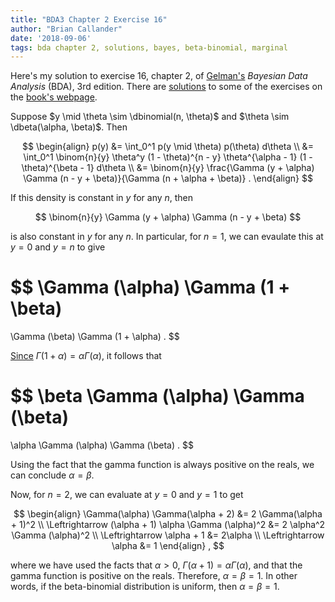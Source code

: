 ```yaml
---
title: "BDA3 Chapter 2 Exercise 16"
author: "Brian Callander"
date: '2018-09-06'
tags: bda chapter 2, solutions, bayes, beta-binomial, marginal
---
```


Here's my solution to exercise 16, chapter 2, of [Gelman's](https://andrewgelman.com/) *Bayesian Data Analysis* (BDA), 3rd edition. There are [solutions](http://www.stat.columbia.edu/~gelman/book/solutions.pdf) to some of the exercises on the [book's webpage](http://www.stat.columbia.edu/~gelman/book/).

<!--more-->

<div style="display:none">
  $\DeclareMathOperator{\dbinomial}{binomial}
   \DeclareMathOperator{\dbern}{Bernoulli}
   \DeclareMathOperator{\dpois}{Poisson}
   \DeclareMathOperator{\dnorm}{normal}
   \DeclareMathOperator{\dcauchy}{Cauchy}
   \DeclareMathOperator{\dgamma}{gamma}
   \DeclareMathOperator{\invlogit}{invlogit}
   \DeclareMathOperator{\logit}{logit}
   \DeclareMathOperator{\dbeta}{beta}$
</div>


Suppose $y \mid \theta \sim \dbinomial(n, \theta)$ and $\theta \sim \dbeta(\alpha, \beta)$. Then

$$
\begin{align}
  p(y)
  &=
  \int_0^1 p(y \mid \theta) p(\theta) d\theta
  \\
  &=
  \int_0^1 \binom{n}{y} \theta^y (1 - \theta)^{n - y} \theta^{\alpha - 1} (1 - \theta)^{\beta - 1} d\theta
  \\
  &=
  \binom{n}{y} \frac{\Gamma (y + \alpha) \Gamma (n - y + \beta)}{\Gamma (n + \alpha + \beta)}
.
\end{align}
$$

If this density is constant in $y$ for any $n$, then 

$$
\binom{n}{y} \Gamma (y + \alpha) \Gamma (n - y + \beta) 
$$

is also constant in $y$ for any $n$. In particular, for $n = 1$, we can evaulate this at $y = 0$ and $y = n$ to give

$$
\Gamma (\alpha) \Gamma (1 + \beta) 
=
\Gamma (\beta) \Gamma (1 + \alpha) 
.
$$

[Since](https://en.wikipedia.org/wiki/Gamma_function) $\Gamma (1 + \alpha) = \alpha \Gamma(\alpha)$, it follows that

$$
\beta \Gamma (\alpha) \Gamma (\beta)
=
\alpha \Gamma (\alpha) \Gamma (\beta)
.
$$

Using the fact that the gamma function is always positive on the reals, we can conclude $\alpha = \beta$.

Now, for $n = 2$, we can evaluate at $y = 0$ and $y = 1$ to get

$$
\begin{align}
\Gamma(\alpha) \Gamma(\alpha + 2)
&=
2 \Gamma(\alpha + 1)^2
\\
\Leftrightarrow
(\alpha + 1) \alpha \Gamma (\alpha)^2
&=
2 \alpha^2 \Gamma (\alpha)^2
\\
\Leftrightarrow
\alpha + 1 
&= 
2\alpha
\\
\Leftrightarrow
\alpha 
&=
1
\end{align}
,
$$

where we have used the facts that $\alpha > 0$, $\Gamma(\alpha + 1) = \alpha \Gamma(\alpha)$, and that the gamma function is positive on the reals. Therefore, $\alpha = \beta = 1$. In other words, if the beta-binomial distribution is uniform, then $\alpha = \beta = 1$.

